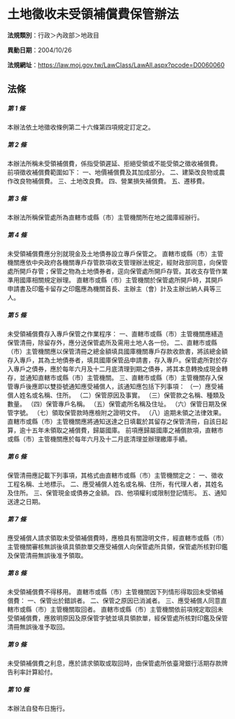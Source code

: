 # 土地徵收未受領補償費保管辦法

**法規類別**：行政＞內政部＞地政目

**異動日期**：2004/10/26  

**法規網址**：https://law.moj.gov.tw/LawClass/LawAll.aspx?pcode=D0060060





## 法條
##### 第 1 條
本辦法依土地徵收條例第二十六條第四項規定訂定之。

##### 第 2 條
本辦法所稱未受領補償費，係指受領遲延、拒絕受領或不能受領之徵收補償費。
前項徵收補償費範圍如下：
一、地價補償費及其加成部分。
二、建築改良物或農作改良物補償費。
三、土地改良費。
四、營業損失補償費。
五、遷移費。

##### 第 3 條
本辦法所稱保管處所為直轄市或縣（市）主管機關所在地之國庫經辦行。

##### 第 4 條
未受領補償費應分別就現金及土地債券設立專戶保管之。
直轄市或縣（市）主管機關應依中央政府各機關專戶存管款項收支管理辦法規定，經財政部同意，向保管處所開戶存管；保管之物為土地債券者，逕向保管處所開戶存管。其收支存管作業準用國庫相關規定辦理。
直轄市或縣（市）主管機關於保管處所開戶時，其開戶申請書及印鑑卡留存之印鑑應為機關首長、主辦主（會）計及主辦出納人員等三人。

##### 第 5 條
未受領補償費存入專戶保管之作業程序：
一、直轄市或縣（市）主管機關應繕造保管清冊，除留存外，應分送保管處所及需用土地人各一份。
二、直轄市或縣（市）主管機關應以保管清冊之總金額填具國庫機關專戶存款收款書，將該總金額存入專戶，其為土地債券者，填具國庫保管品申請書，存入專戶。保管處所對於存入專戶之債券，應於每年六月及十二月底清理到期之債券，將其本息轉換成現金轉存，並通知直轄市或縣（市）主管機關。
三、直轄市或縣（市）主管機關存入保管專戶後應即以雙掛號通知應受補償人，該通知應包括下列事項：
（一）應受補償人姓名或名稱、住所。
（二）保管原因及事實。
（三）保管款之名稱、種類及數量。
（四）保管專戶名稱。
（五）保管處所名稱及住址。
（六）保管日期及保管字號。
（七）領取保管款時應檢附之證明文件。
（八）逾期未領之法律效果。
直轄市或縣（市）主管機關應將通知送達之日填載於其留存之保管清冊，自該日起算，逾十五年未領取之補償費，歸屬國庫。
前項應歸屬國庫之補償款項，直轄市或縣（市）主管機關應於每年六月及十二月底清理並辦理繳庫手績。

##### 第 6 條
保管清冊應記載下列事項，其格式由直轄市或縣（市）主管機關定之：
一、徵收工程名稱、土地標示。
二、應受補償人姓名或名稱、住所，有代理人者，其姓名及住所。
三、保管現金或債券之金額。
四、他項權利或限制登記情形。
五、通知送達之日期。

##### 第 7 條
應受補償人請求領取未受領補償費時，應檢具有關證明文件，經直轄市或縣（市）主管機關審核無誤後填具領款單交應受補償人向保管處所具領，保管處所核對印鑑及保管清冊無誤後准予領取。

##### 第 8 條
未受領補償費不得移用。
直轄市或縣（市）主管機關因下列情形得取回未受領補償費：
一、保管出於錯誤者。
二、保管之原因已消滅者。
三、應受補償人同意直轄市或縣（市）主管機關取回者。
直轄市或縣（市）主管機關依前項規定取回未受領補償費，應敘明原因及原保管字號並填具領款單，經保管處所核對印鑑及保管清冊無誤後准予取回。

##### 第 9 條
未受領補償費之利息，應於請求領取或取回時，由保管處所依臺灣銀行活期存款牌告利率計算給付。

##### 第 10 條
本辦法自發布日施行。


